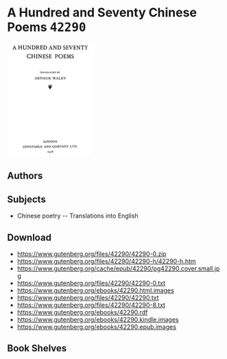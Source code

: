 # A Hundred and Seventy Chinese Poems <kbd>42290</kbd>

![](./cover.medium.jpg "")

## Authors



## Subjects


 - Chinese poetry -- Translations into English

## Download


 - https://www.gutenberg.org/files/42290/42290-0.zip
 - https://www.gutenberg.org/files/42290/42290-h/42290-h.htm
 - https://www.gutenberg.org/cache/epub/42290/pg42290.cover.small.jpg
 - https://www.gutenberg.org/files/42290/42290-0.txt
 - https://www.gutenberg.org/ebooks/42290.html.images
 - https://www.gutenberg.org/files/42290/42290.txt
 - https://www.gutenberg.org/files/42290/42290-8.txt
 - https://www.gutenberg.org/ebooks/42290.rdf
 - https://www.gutenberg.org/ebooks/42290.kindle.images
 - https://www.gutenberg.org/ebooks/42290.epub.images

## Book Shelves


